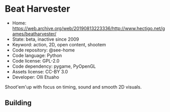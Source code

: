 # Beat Harvester

- Home: https://web.archive.org/web/20190813223336/http://www.hectigo.net/games/beatharvester/
- State: beta, inactive since 2009
- Keyword: action, 2D, open content, shootem
- Code repository: @see-home
- Code language: Python
- Code license: GPL-2.0
- Code dependency: pygame, PyOpenGL
- Assets license: CC-BY 3.0
- Developer: Olli Etuaho

Shoot'em'up with focus on timing, sound and smooth 2D visuals.

## Building
